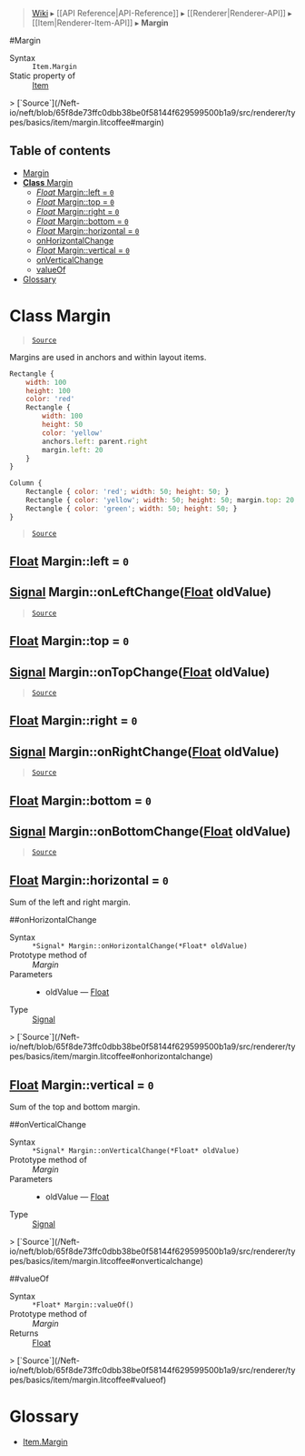 > [Wiki](Home) ▸ [[API Reference|API-Reference]] ▸ [[Renderer|Renderer-API]] ▸ [[Item|Renderer-Item-API]] ▸ **Margin**

#Margin
<dl><dt>Syntax</dt><dd><code>Item.Margin</code></dd><dt>Static property of</dt><dd><a href="/Neft-io/neft/wiki/Renderer-Item-API#class-item">Item</a></dd></dl>
> [`Source`](/Neft-io/neft/blob/65f8de73ffc0dbb38be0f58144f629599500b1a9/src/renderer/types/basics/item/margin.litcoffee#margin)

## Table of contents
* [Margin](#margin)
* [**Class** Margin](#class-margin)
  * [*Float* Margin::left = `0`](#float-marginleft--0)
  * [*Float* Margin::top = `0`](#float-margintop--0)
  * [*Float* Margin::right = `0`](#float-marginright--0)
  * [*Float* Margin::bottom = `0`](#float-marginbottom--0)
  * [*Float* Margin::horizontal = `0`](#float-marginhorizontal--0)
  * [onHorizontalChange](#onhorizontalchange)
  * [*Float* Margin::vertical = `0`](#float-marginvertical--0)
  * [onVerticalChange](#onverticalchange)
  * [valueOf](#valueof)
* [Glossary](#glossary)

# **Class** Margin

> [`Source`](/Neft-io/neft/blob/65f8de73ffc0dbb38be0f58144f629599500b1a9/src/renderer/types/basics/item/margin.litcoffee#class-margin)

Margins are used in anchors and within layout items.

```javascript
Rectangle {
    width: 100
    height: 100
    color: 'red'
    Rectangle {
        width: 100
        height: 50
        color: 'yellow'
        anchors.left: parent.right
        margin.left: 20
    }
}
```

```javascript
Column {
    Rectangle { color: 'red'; width: 50; height: 50; }
    Rectangle { color: 'yellow'; width: 50; height: 50; margin.top: 20; }
    Rectangle { color: 'green'; width: 50; height: 50; }
}
```

> [`Source`](/Neft-io/neft/blob/65f8de73ffc0dbb38be0f58144f629599500b1a9/src/renderer/types/basics/item/margin.litcoffee#class-margin)

## [Float](/Neft-io/neft/wiki/Utils-API#isfloat) Margin::left = `0`

## [Signal](/Neft-io/neft/wiki/Signal-API#class-signal) Margin::onLeftChange([Float](/Neft-io/neft/wiki/Utils-API#isfloat) oldValue)

> [`Source`](/Neft-io/neft/blob/65f8de73ffc0dbb38be0f58144f629599500b1a9/src/renderer/types/basics/item/margin.litcoffee#float-marginleft--0-signal-marginonleftchangefloat-oldvalue)

## [Float](/Neft-io/neft/wiki/Utils-API#isfloat) Margin::top = `0`

## [Signal](/Neft-io/neft/wiki/Signal-API#class-signal) Margin::onTopChange([Float](/Neft-io/neft/wiki/Utils-API#isfloat) oldValue)

> [`Source`](/Neft-io/neft/blob/65f8de73ffc0dbb38be0f58144f629599500b1a9/src/renderer/types/basics/item/margin.litcoffee#float-margintop--0-signal-marginontopchangefloat-oldvalue)

## [Float](/Neft-io/neft/wiki/Utils-API#isfloat) Margin::right = `0`

## [Signal](/Neft-io/neft/wiki/Signal-API#class-signal) Margin::onRightChange([Float](/Neft-io/neft/wiki/Utils-API#isfloat) oldValue)

> [`Source`](/Neft-io/neft/blob/65f8de73ffc0dbb38be0f58144f629599500b1a9/src/renderer/types/basics/item/margin.litcoffee#float-marginright--0-signal-marginonrightchangefloat-oldvalue)

## [Float](/Neft-io/neft/wiki/Utils-API#isfloat) Margin::bottom = `0`

## [Signal](/Neft-io/neft/wiki/Signal-API#class-signal) Margin::onBottomChange([Float](/Neft-io/neft/wiki/Utils-API#isfloat) oldValue)

> [`Source`](/Neft-io/neft/blob/65f8de73ffc0dbb38be0f58144f629599500b1a9/src/renderer/types/basics/item/margin.litcoffee#float-marginbottom--0-signal-marginonbottomchangefloat-oldvalue)

## [Float](/Neft-io/neft/wiki/Utils-API#isfloat) Margin::horizontal = `0`

Sum of the left and right margin.

##onHorizontalChange
<dl><dt>Syntax</dt><dd><code>&#x2A;Signal&#x2A; Margin::onHorizontalChange(&#x2A;Float&#x2A; oldValue)</code></dd><dt>Prototype method of</dt><dd><i>Margin</i></dd><dt>Parameters</dt><dd><ul><li>oldValue — <a href="/Neft-io/neft/wiki/Utils-API#isfloat">Float</a></li></ul></dd><dt>Type</dt><dd><a href="/Neft-io/neft/wiki/Signal-API#class-signal">Signal</a></dd></dl>
> [`Source`](/Neft-io/neft/blob/65f8de73ffc0dbb38be0f58144f629599500b1a9/src/renderer/types/basics/item/margin.litcoffee#onhorizontalchange)

## [Float](/Neft-io/neft/wiki/Utils-API#isfloat) Margin::vertical = `0`

Sum of the top and bottom margin.

##onVerticalChange
<dl><dt>Syntax</dt><dd><code>&#x2A;Signal&#x2A; Margin::onVerticalChange(&#x2A;Float&#x2A; oldValue)</code></dd><dt>Prototype method of</dt><dd><i>Margin</i></dd><dt>Parameters</dt><dd><ul><li>oldValue — <a href="/Neft-io/neft/wiki/Utils-API#isfloat">Float</a></li></ul></dd><dt>Type</dt><dd><a href="/Neft-io/neft/wiki/Signal-API#class-signal">Signal</a></dd></dl>
> [`Source`](/Neft-io/neft/blob/65f8de73ffc0dbb38be0f58144f629599500b1a9/src/renderer/types/basics/item/margin.litcoffee#onverticalchange)

##valueOf
<dl><dt>Syntax</dt><dd><code>&#x2A;Float&#x2A; Margin::valueOf()</code></dd><dt>Prototype method of</dt><dd><i>Margin</i></dd><dt>Returns</dt><dd><a href="/Neft-io/neft/wiki/Utils-API#isfloat">Float</a></dd></dl>
> [`Source`](/Neft-io/neft/blob/65f8de73ffc0dbb38be0f58144f629599500b1a9/src/renderer/types/basics/item/margin.litcoffee#valueof)

# Glossary

- [Item.Margin](#class-margin)

